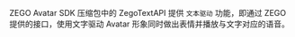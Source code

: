 ZEGO Avatar SDK 压缩包中的 ZegoTextAPI 提供 `文本驱动` 功能，即通过 ZEGO 提供的接口，使用文字驱动 Avatar 形象同时做出表情并播放与文字对应的语音。





